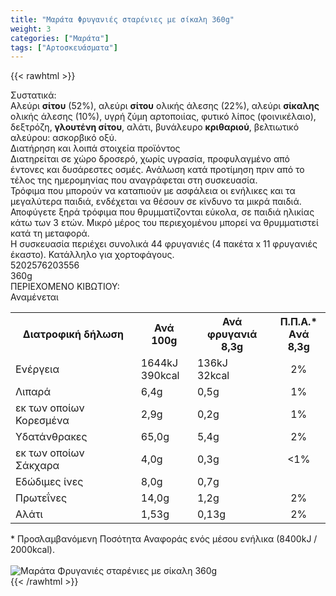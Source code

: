 ```yaml
---
title: "Μαράτα Φρυγανιές σταρένιες με σίκαλη 360g"
weight: 3
categories: ["Μαράτα"]
tags: ["Αρτοσκευάσματα"]
---
```

{{< rawhtml >}}

<div class="sload263"><div class="product"><div id="sistatika">Συστατικά:</div><div class="alltext">Αλεύρι <b>σίτου</b> (52%), αλεύρι <b>σίτου</b> ολικής άλεσης (22%), αλεύρι <b>σίκαλης</b> ολικής άλεσης (10%), υγρή ζύμη αρτοποιίας, φυτικό λίπος (φοινικέλαιο), δεξτρόζη, <b>γλουτένη σίτου</b>, αλάτι, βυνάλευρο <b>κριθαριού</b>, βελτιωτικό αλεύρου: ασκορβικό οξύ.<br></div><div id="loipa">Διατήρηση και λοιπά στοιχεία προϊόντος</div><div class="alltext">Διατηρείται σε χώρο δροσερό, χωρίς υγρασία, προφυλαγμένο από έντονες και δυσάρεστες οσμές. Ανάλωση κατά προτίμηση πριν από το τέλος της ημερομηνίας που αναγράφεται στη συσκευασία.<br>Τρόφιμα που μπορούν να καταπιούν με ασφάλεια οι ενήλικες και τα μεγαλύτερα παιδιά, ενδέχεται να θέσουν σε κίνδυνο τα μικρά παιδιά. Αποφύγετε ξηρά τρόφιμα που θρυμματίζονται εύκολα, σε παιδιά ηλικίας κάτω των 3 ετών. Mικρό μέρος του περιεχομένου μπορεί να θρυμματιστεί κατά τη μεταφορά.<br>Η συσκευασία περιέχει συνολικά 44 φρυγανιές (4 πακέτα x 11 φρυγανιές έκαστο). Κατάλληλο για χορτοφάγους.<br></div><div id="barcode"><div id="barimage1"></div><span id="bartext">5202576203556</span></div><div id="varos"><div id="varosimage1"></div><span id="varostext">360g</span></div><div id="kivotio">ΠΕΡΙΕΧΟΜΕΝΟ ΚΙΒΩΤΙΟΥ:<br>Αναμένεται</div><div class="tabout"><table id="diatable"><tbody><tr><th>Διατροφική δήλωση</th><th>Ανά 100g</th><th>Ανά<br>φρυγανιά 8,3g</th><th>Π.Π.Α.*<br>Aνά 8,3g</th></tr><tr><td class="texr2">Ενέργεια</td><td class="texr">1644kJ<br>390kcal</td><td class="texr">136kJ<br>32kcal</td><td class="texr" style="text-align:center">2%</td></tr><tr><td class="texr2">Λιπαρά</td><td class="texr">6,4g</td><td class="texr">0,5g</td><td class="texr" style="text-align:center">1%</td></tr><tr><td class="gray">εκ των οποίων Κορεσµένα</td><td class="gray2">2,9g</td><td class="gray2">0,2g</td><td class="gray2" style="text-align:center">1%</td></tr><tr><td class="texr2">Yδατάνθρακες</td><td class="texr">65,0g</td><td class="texr">5,4g</td><td class="texr" style="text-align:center">2%</td></tr><tr><td class="gray">εκ των οποίων Σάκχαρα</td><td class="gray2">4,0g</td><td class="gray2">0,3g</td><td class="gray2" style="text-align:center">&lt;1%</td></tr><tr><td class="texr2">Eδώδιμες ίνες</td><td class="texr">8,0g</td><td class="texr">0,7g</td><td class="texr" style="text-align:center"></td></tr><tr><td class="texr2">Πρωτεΐνες</td><td class="texr">14,0g</td><td class="texr">1,2g</td><td class="texr" style="text-align:center">2%</td></tr><tr><td class="texr2">Αλάτι</td><td class="texr">1,53g</td><td class="texr">0,13g</td><td class="texr" style="text-align:center">2%</td></tr></tbody></table></div><div class="alltext">* Προσλαμβανόμενη Ποσότητα Αναφοράς ενός μέσου ενήλικα (8400kJ / 2000kcal).</div><br><div class="pimg"><img alt="Μαράτα Φρυγανιές σταρένιες με σίκαλη 360g" title="Μαράτα Φρυγανιές σταρένιες με σίκαλη 360g" src="/media/images/marata-fryganies-starenies-me-sikalh-360g.jpg"></div></div></div>
{{< /rawhtml >}}


